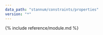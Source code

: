 ```yaml
---
data_path: "stannum/constraints/properties"
version: "*"
---
```


{% include reference/module.md %}
